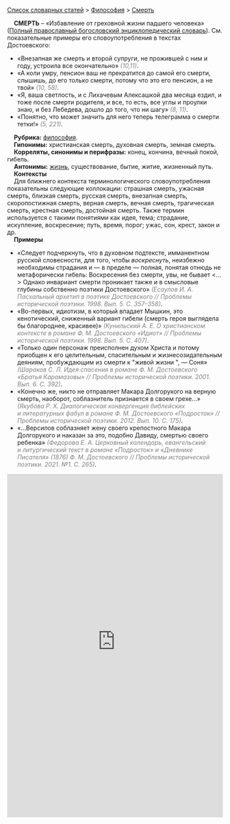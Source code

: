 <style>
st { color: Gray;
  font-style: italic;}
</style>

[Список словарных статей](https://thesaurus-dostoevsky.github.io/Thesaurus/) > [Философия](philosophy.md) > [Смерть](смерть.md) 

&nbsp;&nbsp;&nbsp;&nbsp;**СМЕРТЬ** – «Избавление от греховной жизни падшего человека» ([Полный православный богословский энциклопедический словарь](https://azbyka.ru/)). См. показательные примеры его словоупотребления в текстах Достоевского:  
* «Внезапная же смерть и второй супруги, не прожившей с ним и году, устроила все окончательно» <st>(10,11)</st>.
* «А коли умру, пенсион ваш не прекратится до самой его смерти, слышишь, до его только смерти, потому что это его пенсион, а не твой» <st>(10, 58)</st>.
* «Я, ваша светлость, и с Лихачевым Алексашкой два месяца ездил, и тоже после смерти родителя, и все, то есть, все углы и проулки знаю, и без Лебедева, дошло до того, что ни шагу» <st>(8, 11)</st>.
* «Понятно, что может значить для него теперь телеграмма о смерти 
тетки!» <st>(5, 221)</st>.
  
&nbsp;&nbsp;&nbsp;&nbsp;**Рубрика:** [философия](philosophy.md).  
&nbsp;&nbsp;&nbsp;&nbsp;**Гипонимы:** христианская смерть, духовная смерть, земная смерть.  
&nbsp;&nbsp;&nbsp;&nbsp;**Корреляты, синонимы и перифразы:** конец, кончина, вечный покой, гибель.  
&nbsp;&nbsp;&nbsp;&nbsp;**Антонимы:** [жизнь](жизнь.md), существование, бытие, житие, жизненный путь.  
&nbsp;&nbsp;&nbsp;&nbsp;**Контексты**  
&nbsp;&nbsp;&nbsp;&nbsp;Для ближнего контекста терминологического словоупотребления  показательны следующие коллокации: страшная смерть, ужасная смерть, близкая смерть, русская смерть, внезапная смерть, скоропостижная смерть, верная смерть, вечная смерть, трагическая смерть, крестная смерть, достойная смерть. Также термин используется с такими понятиями как  идея, тема; страдание, искупление, воскресение; путь, время, порог; ужас,  сон, крест, закон и др.  
&nbsp;&nbsp;&nbsp;&nbsp;**Примеры**  
* «Следует подчеркнуть, что в духовном подтексте, имманентном русской словесности, для того, чтобы *воскреснуть*, неизбежно необходимы страдания и ― в пределе ― полная, понятая отнюдь не метафорически гибель: Воскресения без смерти, увы, не бывает <…> Однако инвариант смерти проникает также и в смысловые глубины собственно поэтики Достоевского» <st>(Есаулов И. А. Пасхальный архетип в поэтике Достоевского // Проблемы исторической поэтики. 1998. Вып. 5. С. 357–358)</st>.
* «Во-первых, идиотизм, в который впадает Мышкин, это кенотический, сниженный вариант гибели (смерть героя выглядела бы благороднее, красивее)» <st>(Кунильский А. Е. О христианском контексте в романе Ф. М. Достоевского «Идиот» // Проблемы исторической поэтики. 1998. Вып. 5. С. 407)</st>.
* «Только *один* персонаж преисполнен духом Христа и потому приобщен к его целительным, спасительным и жизнесозидательным деяниям, пробуждающим из смерти к "живой жизни ", — Соня» <st>(Шараков С. Л. Идея спасения в романе Ф. М. Достоевского «Братья Карамазовы» // Проблемы исторической поэтики. 2001. Вып. 6. С. 392)</st>.
* «Конечно же, никто не отправляет Макара Долгорукого на верную смерть, наоборот, соблазнитель признается в своем грехе…» <st>(Якубова Р. Х. Диалогическая конвергенция библейских и литературных фабул в романе Ф. М. Достоевского «Подросток» // Проблемы исторической поэтики. 2012. Вып. 10. С. 175)</st>.
* «…Версилов соблазняет жену своего крепостного Макара Долгорукого и наказан за это, подобно Давиду, смертью своего ребенка» <st>(Федорова Е. А. Церковный календарь, евангельский и литургический текст в романе «Подросток» и «Дневнике Писателя» (1876) Ф. М. Достоевского // Проблемы исторической поэтики. 2021. №1. С. 265)</st>.

<iframe src="https://thesaurus-dostoevsky.github.io/nk/смерть.html" style="border:0px;width:100%;height:800px" allowfullscreen="true" webkitallowfullscreen="true" mozallowfullscreen="true">
